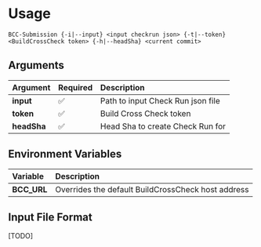 # Usage

`BCC-Submission {-i|--input} <input checkrun json> {-t|--token} <BuildCrossCheck token> {-h|--headSha} <current commit>`

## Arguments

| Argument | Required | Description |
| :--- | --- | :--- |
| **input** | :white_check_mark: | Path to input Check Run json file |
| **token** | :white_check_mark: | Build Cross Check token |
| **headSha** | :white_check_mark: | Head Sha to create Check Run for |

## Environment Variables

| Variable | Description |
| :--- | :--- |
| **BCC_URL** | Overrides the default BuildCrossCheck host address  |

## Input File Format
[TODO]